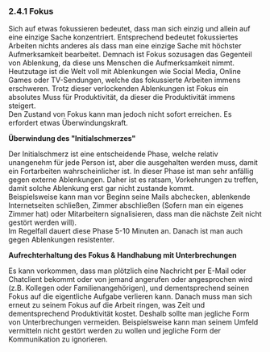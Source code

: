 ### 2.4.1 Fokus

Sich auf etwas fokussieren bedeutet, dass man sich einzig und allein auf eine einzige Sache konzentriert. Entsprechend bedeutet fokussiertes Arbeiten nichts anderes als dass man eine einzige Sache mit höchster Aufmerksamkeit bearbeitet. Demnach ist Fokus sozusagen das Gegenteil von Ablenkung, da diese uns Menschen die Aufmerksamkeit nimmt. Heutzutage ist die Welt voll mit Ablenkungen wie Social Media, Online Games oder TV-Sendungen, welche das fokussierte Arbeiten immens erschweren. Trotz dieser verlockenden Ablenkungen ist Fokus ein absolutes Muss für Produktivität, da dieser die Produktivität immens steigert.  
Den Zustand von Fokus kann man  jedoch nicht sofort erreichen. Es erfordert etwas Überwindungskraft.

**Überwindung des "Initialschmerzes"**

Der Initialschmerz ist eine entscheidende Phase, welche relativ unangenehm für jede Person ist, aber die ausgehalten werden muss, damit ein Fortarbeiten wahrscheinlicher ist. In dieser Phase ist man sehr anfällig gegen externe Ablenkungen. Daher ist es ratsam, Vorkehrungen zu treffen, damit solche Ablenkung erst gar nicht zustande kommt.  
Beispielsweise kann man vor Beginn seine Mails abchecken, ablenkende Internetseiten schließen, Zimmer abschließen \(Sofern man ein eigenes Zimmer hat\) oder Mitarbeitern signalisieren, dass man die nächste Zeit nicht gestört werden will\).  
Im Regelfall dauert diese Phase 5-10 Minuten an. Danach ist man auch gegen Ablenkungen resistenter.

**Aufrechterhaltung des Fokus & Handhabung mit Unterbrechungen**

Es kann vorkommen, dass man plötzlich eine Nachricht per E-Mail oder Chatclient bekommt oder von jemand angerufen oder angesprochen wird \(z.B. Kollegen oder Familienangehörigen\), und dementsprechend seinen Fokus auf die eigentliche Aufgabe verlieren kann. Danach muss man sich erneut zu seinem Fokus auf die Arbeit ringen, was Zeit und dementsprechend Produktivität kostet. Deshalb sollte man jegliche Form von Unterbrechungen vermeiden. Beispielsweise kann man seinem Umfeld vermitteln nicht gestört werden zu wollen und jegliche Form der Kommunikation zu ignorieren.

